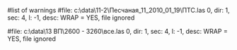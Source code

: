#list of warnings
#file: c:\data\11-2\Песчаная_11_2010_01_19\ПТС.las
0, dir: 1,	sec: 4,	l: -1,	desc: WRAP = YES, file ignored

#file: c:\data\13 ВП\2600 - 3260\все.las
0, dir: 1,	sec: 4,	l: -1,	desc: WRAP = YES, file ignored

